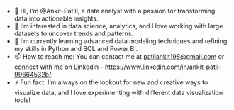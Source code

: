 - 👋 Hi, I’m @Ankit-Patill, a data analyst with a passion for transforming data into actionable insights.
- 👀 I’m interested in data science, analytics, and I love working with large datasets to uncover trends and patterns.
- 🌱 I’m currently learning advanced data modeling techniques and refining my skills in Python and SQL and Power BI.
- 📫 How to reach me: You can contact me at patilankit198@gmail.com or connect with me on LinkedIn - https://www.linkedin.com/in/ankit-patil-99664532b/.
- ⚡ Fun fact: I’m always on the lookout for new and creative ways to visualize data, and I love experimenting with different data visualization tools!

<!---
Ankit-Patill/Ankit-Patill is a ✨ special ✨ repository because its `README.md` (this file) appears on your GitHub profile.
You can click the Preview link to take a look at your changes.
--->
